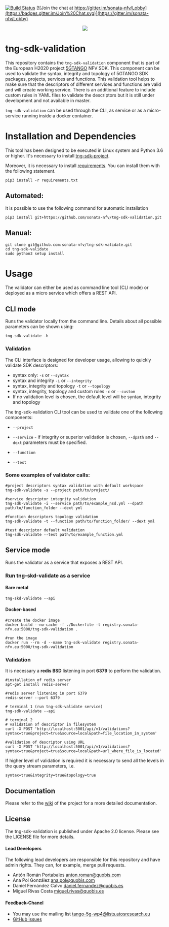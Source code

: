 [![Build Status](https://jenkins.sonata-nfv.eu/buildStatus/icon?job=tng-sdk-validation/master)](https://jenkins.sonata-nfv.eu/job/tng-sdk-validation/master)
[![Join the chat at https://gitter.im/sonata-nfv/Lobby](https://badges.gitter.im/Join%20Chat.svg)](https://gitter.im/sonata-nfv/Lobby)

<p align="center"><img src="https://github.com/sonata-nfv/tng-sdk-validation/wiki/images/sonata-5gtango-logo-500px.png" /></p>


# tng-sdk-validation


This repository contains the `tng-sdk-validation` component that is part of the European H2020 project [5GTANGO](http://www.5gtango.eu) NFV SDK. This component can be used to validate the syntax, integrity and topology of 5GTANGO SDK packages, projects, services and functions. This validation tool helps to make sure that the descriptors of different services and functions are valid and will create working service. There is an additional feature to include custom rules in YAML files to validate the descriptors but it is still under development and not available in master.

`tng-sdk-validation` can be used through the CLI, as service  or as a micro-service running inside a docker container.

# Installation and Dependencies

This tool has been designed to be executed in Linux system and Python 3.6 or higher. It's necessary to install [tng-sdk-project](https://github.com/sonata-nfv/tng-sdk-project).

Moreover, it is necessary to install [requirements](https://github.com/sonata-nfv/tng-sdk-validation/blob/master/requirements.txt).
You can install them with the following statement.
```
pip3 install -r requirements.txt
```

## Automated:

It is possible to use the following command for automatic installation
```
pip3 install git+https://github.com/sonata-nfv/tng-sdk-validation.git
```
## Manual:

```
git clone git@github.com:sonata-nfv/tng-sdk-validate.git
cd tng-sdk-validate
sudo python3 setup install
```

# Usage

The validator can either be used as command line tool (CLI mode) or deployed as a micro service which offers a REST API.

## CLI mode

Runs the validator locally from the command line. Details about all possible parameters can be shown using:

```
tng-sdk-validate -h
```
### Validation

The CLI interface is designed for developer usage, allowing to quickly validate SDK descriptors:

* syntax only: `-s` or `--syntax`
* syntax and integrity `-i` or `--integrity`
* syntax, integrity and topology `-t` or `--topology`
* syntax, integrity, topology and custom rules `-c` or `--custom`
* If no validation level is chosen, the default level will be syntax, integrity and topology

The tng-sdk-validation CLI tool can be used to validate one of the following components:

* `--project`

* `--service` - if integrity or superior validation is chosen, `--dpath` and `--dext` parameters must be specified.

* `--function`

* `--test`

### Some examples of validator calls:
```
#project descriptors syntax validation with default workspace
tng-sdk-validate -s --project path/to/project/

#service descriptor integrity validation
tng-sdk-validate -i --service path/to/example_nsd.yml --dpath path/to/function_folder --dext yml

#function descriptors topology validation
tng-sdk-validate -t --function path/to/function_folder/ --dext yml

#test descriptor default validation
tng-sdk-validate --test path/to/example_function.yml
```

## Service mode

Runs the validator as a service that exposes a REST API.

### Run tng-skd-validate as a service

#### Bare metal
```
tng-skd-validate --api
```
#### Docker-based
```
#create the docker image
docker build --no-cache -f ./Dockerfile -t registry.sonata-nfv.eu:5000/tng-sdk-validation .

#run the image
docker run --rm -d --name tng-sdk-validate registry.sonata-nfv.eu:5000/tng-sdk-validation
```
### Validation
It is necessary a **redis BSD** listening in port **6379** to perform the validation.
```
#installation of redis server
apt-get install redis-server

#redis server listening in port 6379
redis-server --port 6379
```

```
# terminal 1 (run tng-sdk-validate service)
tng-sdk-validate --api

# terminal 2
# validation of descriptor in filesystem
curl -X POST 'http://localhost:5001/api/v1/validations?syntax=true&project=true&source=local&path=file_location_in_system'

#validation of descriptor using URL
curl -X POST 'http://localhost:5001/api/v1/validations?syntax=true&project=true&source=local&path=url_where_file_is_located'
```

If higher level of validation is required it is necessary to send all the levels in the query stream parameters, i.e.
```
syntax=true&integrity=true&topology=true
```
## Documentation

Please refer to the [wiki](https://github.com/sonata-nfv/tng-sdk-validation/wiki) of the project for a more detailed documentation.

## License

The tng-sdk-validation is published under Apache 2.0 license. Please see the LICENSE file for more details.

#### Lead Developers

The following lead developers are responsible for this repository and have admin rights. They can, for example, merge pull requests.

* Antón Román Portabales <anton.roman@quobis.com>
* Ana Pol González <ana.pol@quobis.com>
* Daniel Fernández Calvo <daniel.fernandez@quobis.es>
* Miguel Rivas Costa <miguel.rivas@quobis.es>

#### Feedback-Chanel

* You may use the mailing list [tango-5g-wp4@lists.atosresearch.eu](mailto:tango-5g-wp4@lists.atosresearch.eu)
* [GitHub issues](https://github.com/sonata-nfv/tng-sdk-validation/issues)
